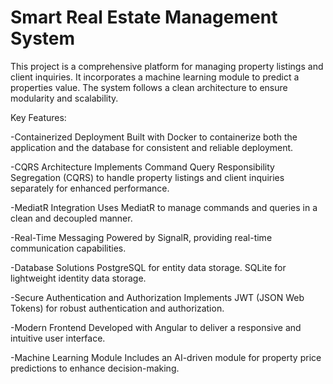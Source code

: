 # Smart Real Estate Management System

This project is a comprehensive platform for managing property listings and client inquiries. It incorporates a machine learning module to predict a properties value. The system follows a clean architecture to ensure modularity and scalability.

Key Features:

-Containerized Deployment
Built with Docker to containerize both the application and the database for consistent and reliable deployment.

-CQRS Architecture
Implements Command Query Responsibility Segregation (CQRS) to handle property listings and client inquiries separately for enhanced performance.

-MediatR Integration
Uses MediatR to manage commands and queries in a clean and decoupled manner.

-Real-Time Messaging
Powered by SignalR, providing real-time communication capabilities.

-Database Solutions
PostgreSQL for entity data storage.
SQLite for lightweight identity data storage.

-Secure Authentication and Authorization
Implements JWT (JSON Web Tokens) for robust authentication and authorization.

-Modern Frontend
Developed with Angular to deliver a responsive and intuitive user interface.

-Machine Learning Module
Includes an AI-driven module for property price predictions to enhance decision-making.

